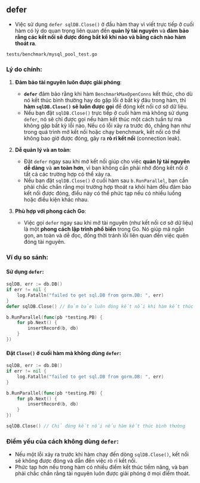 ## defer

- Việc sử dụng `defer sqlDB.Close()` ở đầu hàm thay vì viết trực tiếp ở cuối hàm có lý do quan trọng liên quan đến **quản lý tài nguyên** và **đảm bảo rằng các kết nối sẽ được đóng bất kể khi nào và bằng cách nào hàm thoát ra**.

`tests/benchmark/mysql_pool_test.go`

### Lý do chính:

1. **Đảm bảo tài nguyên luôn được giải phóng**:
   - **`defer`** đảm bảo rằng khi hàm `BenchmarkMaxOpenConns` kết thúc, cho dù nó kết thúc bình thường hay do gặp lỗi ở bất kỳ đâu trong hàm, thì **hàm `sqlDB.Close()` sẽ luôn được gọi** để đóng kết nối cơ sở dữ liệu.
   - Nếu bạn đặt `sqlDB.Close()` trực tiếp ở cuối hàm mà không sử dụng `defer`, nó sẽ chỉ được gọi nếu hàm kết thúc một cách tuần tự mà không gặp bất kỳ lỗi nào. Nếu có lỗi xảy ra trước đó, chẳng hạn như trong quá trình mở kết nối hoặc chạy benchmark, kết nối có thể không bao giờ được đóng, gây ra **rò rỉ kết nối** (connection leak).

2. **Dễ quản lý và an toàn**:
   - Đặt `defer` ngay sau khi mở kết nối giúp cho việc **quản lý tài nguyên dễ dàng** và **an toàn hơn**, vì bạn không cần phải nhớ đóng kết nối ở tất cả các trường hợp có thể xảy ra.
   - Nếu bạn đặt `sqlDB.Close()` ở cuối hàm sau `b.RunParallel`, bạn cần phải chắc chắn rằng mọi trường hợp thoát ra khỏi hàm đều đảm bảo kết nối được đóng, điều này có thể phức tạp nếu có nhiều luồng hoặc điều kiện khác nhau.

3. **Phù hợp với phong cách Go**:
   - Việc gọi `defer` ngay sau khi mở tài nguyên (như kết nối cơ sở dữ liệu) là một **phong cách lập trình phổ biến** trong Go. Nó giúp mã ngắn gọn, an toàn và dễ đọc, đồng thời tránh lỗi liên quan đến việc quên đóng tài nguyên.

### Ví dụ so sánh:

#### Sử dụng `defer`:

```go
sqlDB, err := db.DB()
if err != nil {
    log.Fatalln("failed to get sql.DB from gorm.DB: ", err)
}
defer sqlDB.Close() // Đảm bảo luôn đóng kết nối khi hàm kết thúc

b.RunParallel(func(pb *testing.PB) {
    for pb.Next() {
        insertRecord(b, db)
    }
})
```

#### Đặt `Close()` ở cuối hàm mà không dùng `defer`:

```go
sqlDB, err := db.DB()
if err != nil {
    log.Fatalln("failed to get sql.DB from gorm.DB: ", err)
}

b.RunParallel(func(pb *testing.PB) {
    for pb.Next() {
        insertRecord(b, db)
    }
})

sqlDB.Close() // Chỉ đóng kết nối nếu hàm kết thúc bình thường
```

### Điểm yếu của cách không dùng `defer`:

- Nếu một lỗi xảy ra trước khi hàm chạy đến dòng `sqlDB.Close()`, kết nối sẽ không được đóng và dẫn đến việc rò rỉ kết nối.
- Phức tạp hơn nếu trong hàm có nhiều điểm kết thúc tiềm năng, và bạn phải chắc chắn rằng tài nguyên luôn được giải phóng ở mọi điểm thoát.
